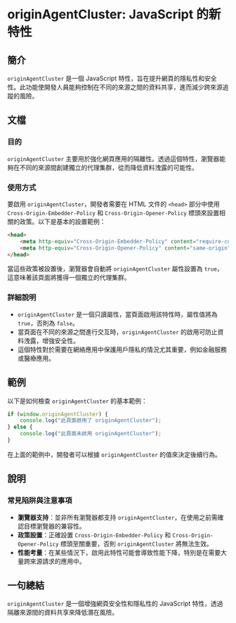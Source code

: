 <!--
Meta Description: # originAgentCluster: JavaScript 的新特性 ## 簡介 `originAgentCluster` 是一個 JavaScript 特性，旨在提升網頁的隱私性和安全性。此功能使開發人員能夠控制在不同的來源之間的資料共享，進而減少跨來源追蹤的風險。 ## 文檔 ### 目的...
Meta Keywords: originagentcluster, origin, cross, policy, javascript
-->

# originAgentCluster: JavaScript 的新特性

## 簡介
`originAgentCluster` 是一個 JavaScript 特性，旨在提升網頁的隱私性和安全性。此功能使開發人員能夠控制在不同的來源之間的資料共享，進而減少跨來源追蹤的風險。

## 文檔
### 目的
`originAgentCluster` 主要用於強化網頁應用的隔離性。透過這個特性，瀏覽器能夠在不同的來源間創建獨立的代理集群，從而降低資料洩露的可能性。

### 使用方式
要啟用 `originAgentCluster`，開發者需要在 HTML 文件的 `<head>` 部分中使用 `Cross-Origin-Embedder-Policy` 和 `Cross-Origin-Opener-Policy` 標頭來設置相關的政策。以下是基本的設置範例：

```html
<head>
    <meta http-equiv="Cross-Origin-Embedder-Policy" content="require-corp">
    <meta http-equiv="Cross-Origin-Opener-Policy" content="same-origin">
</head>
```

當這些政策被設置後，瀏覽器會自動將 `originAgentCluster` 屬性設置為 `true`，這意味著該頁面將獲得一個獨立的代理集群。

### 詳細說明
- `originAgentCluster` 是一個只讀屬性，當頁面啟用該特性時，屬性值將為 `true`，否則為 `false`。
- 當頁面在不同的來源之間進行交互時，`originAgentCluster` 的啟用可防止資料洩露，增強安全性。
- 這個特性對於需要在網絡應用中保護用戶隱私的情況尤其重要，例如金融服務或醫療應用。

## 範例
以下是如何檢查 `originAgentCluster` 的基本範例：

```javascript
if (window.originAgentCluster) {
    console.log("此頁面啟用了 originAgentCluster");
} else {
    console.log("此頁面未啟用 originAgentCluster");
}
```

在上面的範例中，開發者可以根據 `originAgentCluster` 的值來決定後續行為。

## 說明
### 常見陷阱與注意事項
- **瀏覽器支持**：並非所有瀏覽器都支持 `originAgentCluster`，在使用之前需確認目標瀏覽器的兼容性。
- **政策設置**：正確設置 `Cross-Origin-Embedder-Policy` 和 `Cross-Origin-Opener-Policy` 標頭至關重要，否則 `originAgentCluster` 將無法生效。
- **性能考量**：在某些情況下，啟用此特性可能會導致性能下降，特別是在需要大量跨來源請求的應用中。

## 一句總結
`originAgentCluster` 是一個增強網頁安全性和隱私性的 JavaScript 特性，透過隔離來源間的資料共享來降低潛在風險。